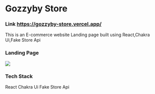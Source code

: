 # Gozzyby Store
### Link https://gozzyby-store.vercel.app/

This is an E-commerce website Landing page built using React,Chakra Ui,Fake Store Api

### Landing Page

<img src="./assets/Gozzybyscreenshot.png">


### Tech Stack

React
Chakra Ui
Fake Store Api

